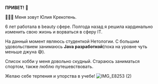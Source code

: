 **ПРИВЕТ!** 🙌

👩🏽‍💻 Меня зовут Юлия Крекотень.

 6 лет работала в beauty сфере. 
Полгода назад я решила кардинально изменить свою жизнь и ворваться в сферу IT. 

На данный момент являюсь студенткой Нетологии. С большим удовольствием занимаюсь **Java разработкой**(пока на уровне чуть меньше джуна 😅). 

Список хобби у меня довольно скудный. Стараюсь заниматься спортом, также люблю путешевствовать. 

Желаю себе терпения и упорства в учебе!
![IMG_E8253 (2)](https://github.com/YuliiaKrekoten/aboutMyself/assets/135808585/0d1d6234-14d4-4d74-b8f2-fd95a58a6065)






 
